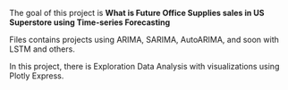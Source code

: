 The goal of this project is **What is Future Office Supplies sales in US Superstore using Time-series Forecasting**

Files contains projects using ARIMA, SARIMA, AutoARIMA, and soon with LSTM and others.

In this project, there is Exploration Data Analysis with visualizations using Plotly Express.
